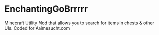 # EnchantingGoBrrrrr
Minecraft Utility Mod that allows you to search for items in chests &amp; other UIs. Coded for Animesucht.com
